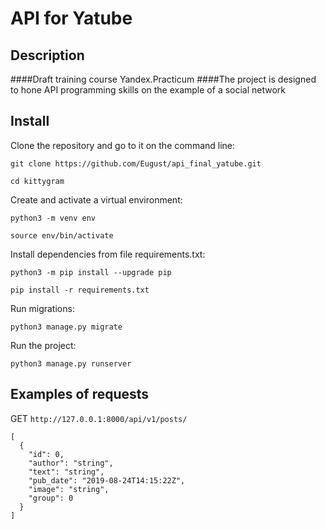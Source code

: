 # API for Yatube
## Description
####Draft training course Yandex.Practicum
####The project is designed to hone API programming skills on the example of a social network 
## Install
Clone the repository and go to it on the command line: 

```
git clone https://github.com/Eugust/api_final_yatube.git
```

```
cd kittygram
```

Create and activate a virtual environment: 

```
python3 -m venv env
```

```
source env/bin/activate
```

Install dependencies from file requirements.txt:

```
python3 -m pip install --upgrade pip
```

```
pip install -r requirements.txt
```

Run migrations:

```
python3 manage.py migrate
```

Run the project:

```
python3 manage.py runserver
```
## Examples of requests 
GET `http://127.0.0.1:8000/api/v1/posts/`
```
[
  {
    "id": 0,
    "author": "string",
    "text": "string",
    "pub_date": "2019-08-24T14:15:22Z",
    "image": "string",
    "group": 0
  }
]
```
